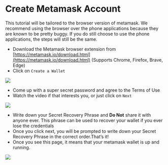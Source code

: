 # Create Metamask Account

This tutorial will be tailored to the browser version of metamask. We recommend using the browser over the phone applications because they are known to be pretty buggy. If you do still choose to use the phone applications, the steps will still be the same.



* Download the Metamask browser extension from [https://metamask.io/download.html](https://metamask.io/download.html)  (Supports Chrome, Firefox, Brave, Edge)
* Click on `Create a Wallet`

![](https://lh3.googleusercontent.com/K\_A5fZ1WZnRaPGPspoO-nubMhIDyS3yZMjFuCRsm8fdXzqZ9fKUxCvGn8J8iBr8QdEyzVQFcpOBXO15ZG8cfRsE2AlaHAVPa2zjaDC-1A1X\_ukMYxMsk6yBc\_C0cYhrRQkDotsI-=s1600)

* Come up with a super secret password and agree to the Terms of Use
* Watch the video if that interests you, or just click on `Next`

![](https://lh6.googleusercontent.com/\_32BPE27HQjXGFZZ2KKtfSPMOzCN7QqsnwvNxTPTFzrA14DXxM6b0Q9TulJ80AhSWEnwjAYe1IjKEtsUt\_ifGIVyJQkSfHIymS0Jfr1Zs0boyh5qjb2LlStrAdvErTj-JmGcDvuE=s1600)

* Write down your Secret Recovery Phrase and **Do Not** share it with anyone ever. This phrase can be used to recover your wallet if you ever lose the credentials
* Once you click next, you will be prompted to write down your Secret Recovery Phrase in the correct order.That’s it!&#x20;
* Once you see this page, it means that your metamask wallet is up and running.

![](https://lh6.googleusercontent.com/fVjcKMO\_TsxuiUI0PovbwLR215qFwiSXvnb1ASET3u1q9SL0jMHp0ExQ0LDAs1K\_3zsPsxTdGNUXDYpSyMSTtjK9KSVfW3Ic2Dl3sg8XlgO73aK0u5Z89hXY7SA0i0qBGJrwRbp1=s1600)

